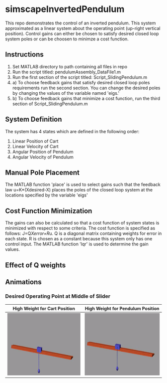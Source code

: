 # simscapeInvertedPendulum
This repo demonstrates the control of an inverted pendulum. This system approximated as a linear system about the operating point (up-right vertical position). Control gains can either be chosen to satisfy desired closed loop system poles or can be choosen to minimze a cost function.

## Instructions
1. Set MATLAB directory to path containing all files in repo
2. Run the script titled: pendulumAssembly_DataFile1.m
3. Run the first section of the script titled: Script_SlidingPendulum.m
4. a) To choose feedback gains that satisfy desired closed loop poles requirements run the second section. You can change the desired poles by changing the values of the variable named 'eigs.'
4. b) To choose feedback gains that minimize a cost function, run the third section of Script_SlidingPendulum.m

## System Definition
The system has 4 states which are defined in the following order:
1. Linear Position of Cart
2. Linear Velocity of Cart
3. Angular Position of Pendulum
4. Angular Velocity of Pendulum

## Manual Pole Placement
The MATLAB function 'place' is used to select gains such that the feedback law u=K*(Xdesired-X) places the poles of the closed loop system at the locations specified by the variable 'eigs'

## Cost Function Minimization
The gains can also be calculated so that a cost function of system states is minimized with respect to some criteria. The cost function is specified as follows:
J=Q*Xerror+R*u. Q is a diagonal matrix containing weights for error in each state. R is chosen as a constant because this system only has one control input. The MATLAB function 'lqr' is used to determine the gain values.

## Effect of Q weights

## Animations

### Desired Operating Point at Middle of Slider

|                            High Weight for Cart Position                       |                            High Weight for Pendulum Position                    |
|:------------------------------------------------------------------------------:|:-------------------------------------------------------------------------------:|
|<img src="animations/middleSetPointHighGain.gif" width="400" height="200">| <img src="animations/middleSetPointLowGain.gif" width="400" height="200">|
